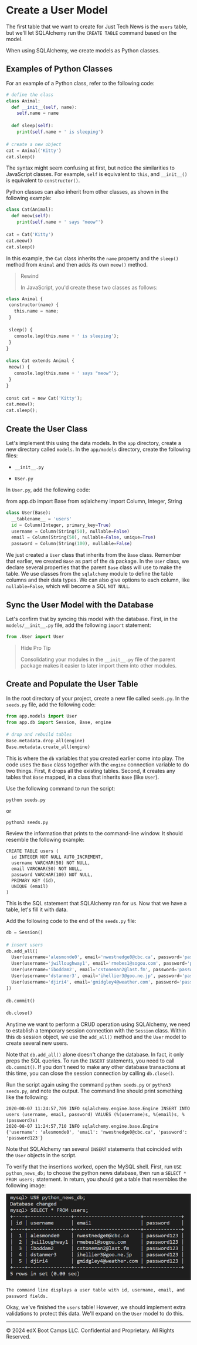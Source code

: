 # Create a User Model

The first table that we want to create for Just Tech News is the `users` table, but we'll let SQLAlchemy run the `CREATE TABLE` command based on the model.

When using SQLAlchemy, we create models as Python classes.

## Examples of Python Classes

For an example of a Python class, refer to the following code:

```python
# define the class
class Animal:
  def __init__(self, name):
    self.name = name

  def sleep(self):
    print(self.name + ' is sleeping')

# create a new object
cat = Animal('Kitty')
cat.sleep()
```

The syntax might seem confusing at first, but notice the similarities to JavaScript classes. For example, `self` is equivalent to `this`, and `__init__()` is equivalent to `constructor()`.

Python classes can also inherit from other classes, as shown in the following example:

```python
class Cat(Animal):
  def meow(self):
    print(self.name + ' says "meow"')

cat = Cat('Kitty')
cat.meow()
cat.sleep()
```

In this example, the `Cat` class inherits the `name` property and the `sleep()` method from `Animal` and then adds its own `meow()` method.

>Rewind
>
> In JavaScript, you'd create these two classes as follows:

```python
class Animal {
 constructor(name) {
   this.name = name;
 }

 sleep() {
   console.log(this.name + ' is sleeping');
 }
}

class Cat extends Animal {
 meow() {
   console.log(this.name + ' says "meow"');
 }
}

const cat = new Cat('Kitty');
cat.meow();
cat.sleep();
```

## Create the User Class

Let's implement this using the data models. In the `app` directory, create a new directory called `models`. In the `app/models` directory, create the following files:

* `__init__.py`

* `User.py`

In `User.py`, add the following code:

from app.db import Base
from sqlalchemy import Column, Integer, String

```python
class User(Base):
  __tablename__ = 'users'
  id = Column(Integer, primary_key=True)
  username = Column(String(50), nullable=False)
  email = Column(String(50), nullable=False, unique=True)
  password = Column(String(100), nullable=False)
```

We just created a `User` class that inherits from the `Base` class. Remember that earlier, we created `Base` as part of the `db` package. In the `User` class, we declare several properties that the parent `Base` class will use to make the table. We use classes from the `sqlalchemy` module to define the table columns and their data types. We can also give options to each column, like `nullable=False`, which will become a SQL `NOT NULL`.

## Sync the User Model with the Database

Let's confirm that by syncing this model with the database. First, in the `models/__init__.py` file, add the following `import` statement:

```python
from .User import User
```

>Hide Pro Tip
>
>Consolidating your modules in the `__init__.py` file of the parent package makes it easier to later import them into other modules.

## Create and Populate the User Table

In the root directory of your project, create a new file called `seeds.py`. In the `seeds.py` file, add the following code:

```python
from app.models import User
from app.db import Session, Base, engine

# drop and rebuild tables
Base.metadata.drop_all(engine)
Base.metadata.create_all(engine)
```

This is where the `db` variables that you created earlier come into play. The code uses the `Base` class together with the `engine` connection variable to do two things. First, it drops all the existing tables. Second, it creates any tables that `Base` mapped, in a class that inherits `Base` (like `User`).

Use the following command to run the script:

```console
python seeds.py
```

or 

```console
python3 seeds.py
```

Review the information that prints to the command-line window. It should resemble the following example:

```console
CREATE TABLE users (
  id INTEGER NOT NULL AUTO_INCREMENT,
  username VARCHAR(50) NOT NULL,
  email VARCHAR(50) NOT NULL,
  password VARCHAR(100) NOT NULL,
  PRIMARY KEY (id),
  UNIQUE (email)
)
```

This is the SQL statement that SQLAlchemy ran for us. Now that we have a table, let's fill it with data.

Add the following code to the end of the `seeds.py` file:

```python
db = Session()

# insert users
db.add_all([
  User(username='alesmonde0', email='nwestnedge0@cbc.ca', password='password123'),
  User(username='jwilloughway1', email='rmebes1@sogou.com', password='password123'),
  User(username='iboddam2', email='cstoneman2@last.fm', password='password123'),
  User(username='dstanmer3', email='ihellier3@goo.ne.jp', password='password123'),
  User(username='djiri4', email='gmidgley4@weather.com', password='password123')
])

db.commit()

db.close()
```

Anytime we want to perform a CRUD operation using SQLAlchemy, we need to establish a temporary session connection with the `Session` class. Within this `db` session object, we use the `add_all()` method and the `User` model to create several new users.

Note that `db.add_all()` alone doesn't change the database. In fact, it only preps the SQL queries. To run the `INSERT` statements, you need to call `db.commit()`. If you don't need to make any other database transactions at this time, you can close the session connection by calling `db.close()`.

Run the script again using the command `python seeds.py` or `python3 seeds.py`, and note the output. The command line should print something like the following:

```console
2020-08-07 11:24:57,709 INFO sqlalchemy.engine.base.Engine INSERT INTO users (username, email, password) VALUES (%(username)s, %(email)s, %(password)s)
2020-08-07 11:24:57,710 INFO sqlalchemy.engine.base.Engine {'username': 'alesmonde0', 'email': 'nwestnedge0@cbc.ca', 'password': 'password123'}
```

Note that SQLAlchemy ran several `INSERT` statements that coincided with the `User` objects in the script.

To verify that the insertions worked, open the MySQL shell. First, run `USE python_news_db;` to choose the python news database, then run a `SELECT * FROM users;` statement. In return, you should get a table that resembles the following image:

![](../Images/400-user-table.png)

`The command line displays a user table with id, username, email, and password fields.`

Okay, we've finished the `users` table! However, we should implement extra validations to protect this data. We'll expand on the `User` model to do this.

---
© 2024 edX Boot Camps LLC. Confidential and Proprietary. All Rights Reserved.
